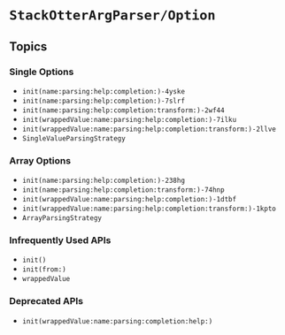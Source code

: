 # ``StackOtterArgParser/Option``

## Topics

### Single Options

- ``init(name:parsing:help:completion:)-4yske``
- ``init(name:parsing:help:completion:)-7slrf``
- ``init(name:parsing:help:completion:transform:)-2wf44``
- ``init(wrappedValue:name:parsing:help:completion:)-7ilku``
- ``init(wrappedValue:name:parsing:help:completion:transform:)-2llve``
- ``SingleValueParsingStrategy``

### Array Options

- ``init(name:parsing:help:completion:)-238hg``
- ``init(name:parsing:help:completion:transform:)-74hnp``
- ``init(wrappedValue:name:parsing:help:completion:)-1dtbf``
- ``init(wrappedValue:name:parsing:help:completion:transform:)-1kpto``
- ``ArrayParsingStrategy``

### Infrequently Used APIs

- ``init()``
- ``init(from:)``
- ``wrappedValue``

### Deprecated APIs

- ``init(wrappedValue:name:parsing:completion:help:)``
